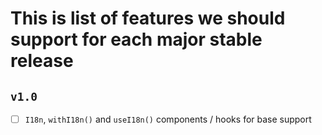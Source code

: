 # This is list of features we should support for each major stable release

## `v1.0`

- [ ] `I18n`, `withI18n()` and `useI18n()` components / hooks for base support
